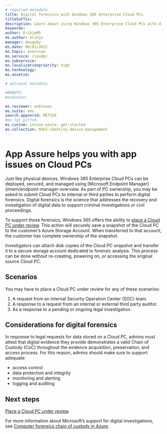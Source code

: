 ```yaml
---
# required metadata
title: Digital forensics with Windows 365 Enterprise Cloud PCs
titleSuffix:
description: Learn about using Windows 365 Enterprise Cloud PCs with digital forensics.
keywords:
author: ErikjeMS  
ms.author: erikje
manager: dougeby
ms.date: 06/01/2022
ms.topic: overview
ms.service: cloudpc
ms.subservice:
ms.localizationpriority: high
ms.technology:
ms.assetid: 

# optional metadata

#ROBOTS:
#audience:

ms.reviewer: anbiswas    
ms.suite: ems
search.appverid: MET150
#ms.tgt_pltfrm:
ms.custom: intune-azure; get-started
ms.collection: M365-identity-device-management
---
```


# App Assure helps you with app issues on Cloud PCs

Just like physical devices, Windows 365 Enterprise Cloud PCs can be deployed, secured, and managed using [Microsoft Endpoint Manager](/mem/endpoint-manager-overview. As part of PC ownership, you may be asked to submit Cloud PCs to internal or third parties to perform digital forensics. Digital forensics is the science that addresses the recovery and investigation of digital data to support criminal investigations or civil proceedings.

To support these forensics, Windows 365 offers the ability to [place a Cloud PC under review](place-cloud-pc-under-review.md). This action will securely save a snapshot of the Cloud PC to the customer’s Azure Storage Account. When transferred to that account, the customer has complete ownership of the snapshot.

Investigators can attach disk copies of the Cloud PC snapshot and transfer it to a secure storage account dedicated to forensic analysis. This process can be done without re-creating, powering on, or accessing the original source Cloud PC.

## Scenarios

You may have to place a Cloud PC under review for any of these scenarios:

1. A request from an internal Security Operation Center (SOC) team.
2. A response to a request from an internal or external third party auditor.
3. As a response to a pending or ongoing legal investigation.

## Considerations for digital forensics

In response to legal requests for data stored on a Cloud PC, admins must attest that digital evidence they provide demonstrates a valid Chain of Custody (CoC) throughout the evidence acquisition, preservation, and access process. For this reason, admins should make sure to support adequate:

- access control
- data protection and integrity
- monitoring and alerting
- logging and auditing

<!-- ########################## -->
## Next steps

[Place a Cloud PC under review](place-cloud-pc-under-review.md).

For more information about Microsoft’s support for digital investigations, see [Computer forensics chain of custody in Azure]( /azure/architecture/example-scenario/forensics/).
